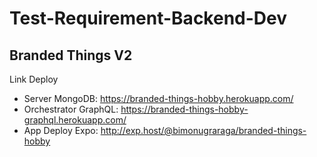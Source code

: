# Test-Requirement-Backend-Dev

## Branded Things V2

Link Deploy

- Server MongoDB: https://branded-things-hobby.herokuapp.com/
- Orchestrator GraphQL: https://branded-things-hobby-graphql.herokuapp.com/
- App Deploy Expo: http://exp.host/@bimonugraraga/branded-things-hobby
